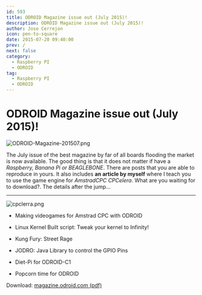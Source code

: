 ```yaml
---
id: 593
title: ODROID Magazine issue out (July 2015)!
description: ODROID Magazine issue out (July 2015)!
author: Jose Cerrejon
icon: pen-to-square
date: 2015-07-20 09:40:00
prev: /
next: false
category:
  - Raspberry PI
  - ODROID
tag:
  - Raspberry PI
  - ODROID
---
```


# ODROID Magazine issue out (July 2015)!

![ODROID-Magazine-201507.png](/images/2015/07/ODROID-Magazine-201507.png)

The July issue of the best magazine by far of all boards flooding the market is now available. The good thing is that it does not matter if have a *Raspberry, Banana Pi or BEAGLEBONE*. There are posts that you are able to reproduce in yours. It also includes **an article by myself** where I teach you to use the game engine for *AmstradCPC CPCelera*. What are you waiting for to download?. The details after the jump...

- - -
![cpclerra.png](/images/2015/07/cpclerra.png)

* Making videogames for Amstrad CPC with ODROID

* Linux Kernel Built script: Tweak your kernel to Infinity!

* Kung Fury: Street Rage

* JODRO: Java Library to control the GPIO Pins

* Diet-Pi for ODROID-C1

* Popcorn time for ODROID

Download: [magazine.odroid.com (pdf)](http://magazine.odroid.com/)